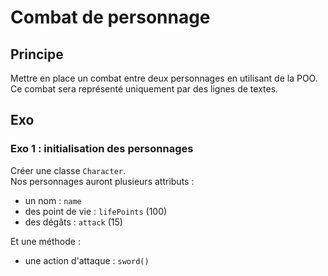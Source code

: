 # Combat de personnage
## Principe
Mettre en place un combat entre deux personnages en utilisant de la POO. Ce combat sera représenté uniquement par des lignes de textes.

## Exo
### Exo 1 : initialisation des personnages
Créer une classe ```Character```.  
Nos personnages auront plusieurs attributs :

- un nom : ```name```
- des point de vie : ```lifePoints``` (100)
- des dégâts : ```attack``` (15)


Et une méthode :  
- une action d'attaque : ```sword()```

